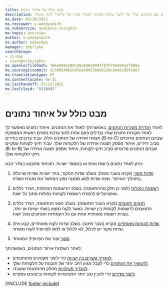 ```yaml
---
title: מבט כולל על איחוד נתונים
description: בצע את תהליך איחוד הנתונים עם הנתונים שלך כדי ליצור ערכת נתונים ראשית אחת של פרופיל לקוח מאוחד.
ms.date: 05/10/2022
ms.reviewer: v-wendysmith
ms.subservice: audience-insights
ms.topic: overview
author: v-wendysmith
ms.author: mukeshpo
manager: shellyha
searchScope:
- ci-map
- customerInsights
ms.openlocfilehash: 766e688cb80c50a0d620943f87b76eb84a2fb89a
ms.sourcegitcommit: 3c5b0b40b2b45e420015bbdd228ce0e610245e6f
ms.translationtype: HT
ms.contentlocale: he-IL
ms.lasthandoff: 07/12/2022
ms.locfileid: "9139492"
---
```

# <a name="data-unification-overview"></a>מבט כולל על איחוד נתונים

לאחר [הגדרת מקורות הנתונים](data-sources.md), באפשרותך לאחד את הנתונים. איחוד נתונים מאפשר לך לאחד מקורות נתונים שהיו נבדלים פעם אחת לתוך ערכת נתונים ראשית המספקת תצוגה אחידה של הנתונים הללו. עבור צרכנים בודדים (B-to-C) שבהם הנתונים מרוכזים סביב יחידים, איחוד מספק תצוגה אחידה של הלקוחות שלך. עבור תיקי לקוחות עסקיים (B-to-B) שבהם הנתונים מרוכזים סביב תיקי לקוחות, איחוד מספק תצוגה אחידה של תיקי הלקוחות שלך.

ניתן לאחד נתונים בישות אחת או במספר ישויות. האיחוד מתבצע בסדר הבא:

1. [שדות מקור](map-entities.md) (נקרא בעבר מפה): בשלב שדות המקור, בחר ישויות ושדות שייכללו בתהליך האיחוד. מפה שדות לסוג סמנטי נפוץ המתאר את מטרת השדה.

1. [רשומות כפולות](remove-duplicates.md) (לפני כן חלק מההתאמה): בשלב הרשומות הכפולות, הגדר כללים אופציונליים להסרת רשומות לקוחות כפולות מתוך כל ישות.

1. [תנאים תואמים](match-entities.md) (נקרא בעבר התאמה): בשלב תנאי ההתאמה, הגדר כללים התואמים לרשומות לקוחות בין ישויות. כאשר לקוח נמצא בשתי ישויות או יותר, נוצרת רשומה מאוחדת אחת עם כל העמודות והנתונים מכל ישות.

1. [שדות לקוחות מאוחדים](merge-entities.md) (נקרא בעבר מיזוג): בשלב שדות לקוח מאוחדים, קבע אילו שדות מקור יש לכלול, לא לכלול או למזג לפרופיל לקוח מאוחד.  

1. [סקור](review-unification.md) וצור את הפרופיל המאוחד.

לאחר השלמת איחוד הנתונים, באפשרותך:

- [להגדיר קשרים בין ישויות](relationships.md) כדי ליצור מקטעים מתוחכמים.
- [להעשיר את הנתונים](enrichment-hub.md) כדי לקבל מגוון רחב יותר של תובנות על הלקוחות שלך.
- [להגדיר פעילויות](activities.md) מחלק מהתכונות שעובדו.
- [ליצור מדדים](measures.md) כדי להבין טוב יותר התנהגויות לקוחות וביצועים עסקיים.

[!INCLUDE [footer-include](includes/footer-banner.md)]
